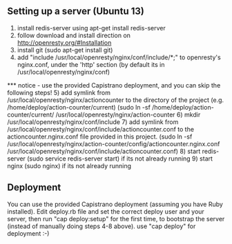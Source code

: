 Setting up a server (Ubuntu 13)
---------------------------------
1) install redis-server using apt-get install redis-server
2) follow download and install direction on http://openresty.org/#Installation
3) install git (sudo apt-get install git)
4) add "include /usr/local/openresty/nginx/conf/include/*;" to openresty's nginx.conf, under the 'http' section (by default its in /usr/local/openresty/nginx/conf) 

*** notice - use the provided Capistrano deployment, and you can skip the following steps!
5) add symlink from /usr/local/openresty/nginx/actioncounter to the directory of the project (e.g. /home/deploy/action-counter/current) (sudo ln -sf /home/deploy/action-counter/current/ /usr/local/openresty/nginx/action-counter
6) mkdir /usr/local/openresty/nginx/conf/include
7) add symlink from /usr/local/openresty/nginx/conf/include/actioncounter.conf to the actioncounter.nginx.conf file provided in this project. (sudo ln -sf /usr/local/openresty/nginx/action-counter/config/actioncounter.nginx.conf /usr/local/openresty/nginx/conf/include/actioncounter.conf)
8) start redis-server (sudo service redis-server start) if its not already running
9) start nginx (sudo nginx) if its not already running




Deployment
-----------------
You can use the provided Capistrano deployment (assuming you have Ruby installed).
Edit deploy.rb file and set the correct deploy user and your server,
then run "cap deploy:setup" for the first time, to bootstrap the server (instead of manually doing steps 4-8 above).
use "cap deploy" for deployment :-)
